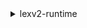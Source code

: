 <details><summary>lexv2-runtime</summary><blockquote>

- **<details><summary>delete-session</summary><blockquote>**

  * --bot-id
  * --bot-alias-id
  * --locale-id
  * --session-id
  * --cli-input-json
  * --cli-input-yaml
  * --generate-cli-skeleton


- **<details><summary>get-session</summary><blockquote>**

  * --bot-id
  * --bot-alias-id
  * --locale-id
  * --session-id
  * --cli-input-json
  * --cli-input-yaml
  * --generate-cli-skeleton


- **<details><summary>help</summary><blockquote>**

  * 


- **<details><summary>put-session</summary><blockquote>**

  * --bot-id
  * --bot-alias-id
  * --locale-id
  * --session-id
  * --messages
  * --session-state
  * --request-attributes
  * --response-content-type


- **<details><summary>recognize-text</summary><blockquote>**

  * --bot-id
  * --bot-alias-id
  * --locale-id
  * --session-id
  * --text
  * --session-state
  * --request-attributes
  * --cli-input-json
  * --cli-input-yaml
  * --generate-cli-skeleton


- **<details><summary>recognize-utterance</summary><blockquote>**

  * --bot-id
  * --bot-alias-id
  * --locale-id
  * --session-id
  * --session-state
  * --request-attributes
  * --request-content-type
  * --response-content-type
  * --input-stream


</blockquote></details>
</blockquote></details>
</blockquote></details>
</blockquote></details>
</blockquote></details>
</blockquote></details>
</blockquote></details>
